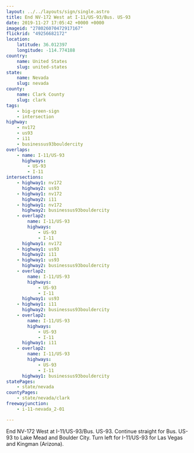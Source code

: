```yaml
---
layout: ../../layouts/sign/single.astro
title: End NV-172 West at I-11/US-93/Bus. US-93
date: 2019-11-27 17:05:42 +0000 +0000
imageid: "278026070472917167"
flickrid: "49256682172"
location:
    latitude: 36.012397
    longitude: -114.774188
country:
    name: United States
    slug: united-states
state:
    name: Nevada
    slug: nevada
county:
    name: Clark County
    slug: clark
tags:
    - big-green-sign
    - intersection
highway:
    - nv172
    - us93
    - i11
    - businessus93bouldercity
overlaps:
    - name: I-11/US-93
      highways:
        - US-93
        - I-11
intersections:
    - highway1: nv172
      highway2: us93
    - highway1: nv172
      highway2: i11
    - highway1: nv172
      highway2: businessus93bouldercity
    - overlap2:
        name: I-11/US-93
        highways:
            - US-93
            - I-11
      highway1: nv172
    - highway1: us93
      highway2: i11
    - highway1: us93
      highway2: businessus93bouldercity
    - overlap2:
        name: I-11/US-93
        highways:
            - US-93
            - I-11
      highway1: us93
    - highway1: i11
      highway2: businessus93bouldercity
    - overlap2:
        name: I-11/US-93
        highways:
            - US-93
            - I-11
      highway1: i11
    - overlap2:
        name: I-11/US-93
        highways:
            - US-93
            - I-11
      highway1: businessus93bouldercity
statePages:
    - state/nevada
countyPages:
    - state/nevada/clark
freewayjunction:
    - i-11-nevada_2-01

---
```

End NV-172 West at I-11/US-93/Bus. US-93.  Continue straight for Bus. US-93 to Lake Mead and Boulder City.  Turn left for I-11/US-93 for Las Vegas and Kingman (Arizona).